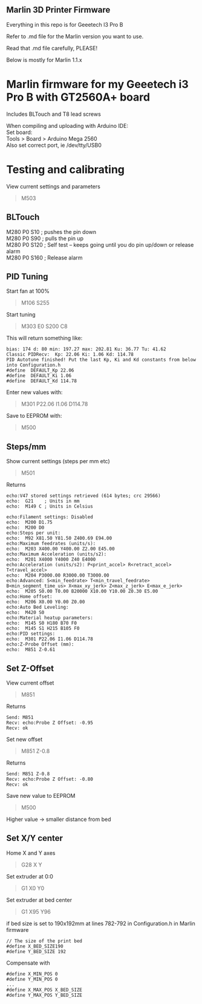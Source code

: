 ## Marlin 3D Printer Firmware

Everything in this repo is for Geeetech I3 Pro B  

Refer to .md file for the Marlin version you want to use.  

Read that .md file carefully, PLEASE!

Below is mostly for Marlin 1.1.x  

Marlin firmware for my Geeetech i3 Pro B with GT2560A+ board  
===============
Includes BLTouch and T8 lead screws  

When compiling and uploading with Arduino IDE:  
Set board:  
Tools > Board > Arduino Mega 2560  
Also set correct port, ie /dev/tty/USB0  

Testing and calibrating
===============
View current settings and parameters  
>M503

BLTouch
---------------
M280 P0 S10 ; pushes the pin down  
M280 P0 S90 ; pulls the pin up  
M280 P0 S120 ; Self test – keeps going until you do pin up/down or release alarm  
M280 P0 S160 ; Release alarm  

PID Tuning
---------------
Start fan at 100%  
>M106 S255

Start tuning
>M303 E0 S200 C8

This will return something like:  

	bias: 174 d: 80 min: 197.27 max: 202.81 Ku: 36.77 Tu: 41.62
	Classic PIDRecv:  Kp: 22.06 Ki: 1.06 Kd: 114.78
	PID Autotune finished! Put the last Kp, Ki and Kd constants from below into Configuration.h
	#define  DEFAULT_Kp 22.06
	#define  DEFAULT_Ki 1.06
	#define  DEFAULT_Kd 114.78
	
Enter new values with:
>M301 P22.06 I1.06 D114.78

Save to EEPROM with:
>M500

Steps/mm
---------------
Show current settings (steps per mm etc)  
>M501

Returns  

	echo:V47 stored settings retrieved (614 bytes; crc 29566)
	echo:  G21    ; Units in mm
	echo:  M149 C ; Units in Celsius

	echo:Filament settings: Disabled
	echo:  M200 D1.75
	echo:  M200 D0
	echo:Steps per unit:
	echo:  M92 X81.50 Y81.50 Z400.69 E94.00
	echo:Maximum feedrates (units/s):
	echo:  M203 X400.00 Y400.00 Z2.00 E45.00
	echo:Maximum Acceleration (units/s2):
	echo:  M201 X4000 Y4000 Z40 E4000
	echo:Acceleration (units/s2): P<print_accel> R<retract_accel> T<travel_accel>
	echo:  M204 P3000.00 R3000.00 T3000.00
	echo:Advanced: S<min_feedrate> T<min_travel_feedrate> B<min_segment_time_us> X<max_xy_jerk> Z<max_z_jerk> E<max_e_jerk>
	echo:  M205 S0.00 T0.00 B20000 X10.00 Y10.00 Z0.30 E5.00
	echo:Home offset:
	echo:  M206 X0.00 Y0.00 Z0.00
	echo:Auto Bed Leveling:
	echo:  M420 S0
	echo:Material heatup parameters:
	echo:  M145 S0 H180 B70 F0
	echo:  M145 S1 H215 B105 F0
	echo:PID settings:
	echo:  M301 P22.06 I1.06 D114.78
	echo:Z-Probe Offset (mm):
	echo:  M851 Z-0.61
	
Set Z-Offset
---------------
View current offset  
>M851

Returns  

	Send: M851
	Recv: echo:Probe Z Offset: -0.95
	Recv: ok
	
Set new offset  
>M851 Z-0.8

Returns  

	Send: M851 Z-0.8
	Recv: echo:Probe Z Offset: -0.80
	Recv: ok
	
Save new value to EEPROM  
>M500

Higher value -> smaller distance from bed  

Set X/Y center
---------------
Home X and Y axes  
>G28 X Y

Set extruder at 0:0  
>G1 X0 Y0

Set extruder at bed center  
>G1 X95 Y96

if bed size is set to 190x192mm at lines 782-792 in Configuration.h in Marlin firmware  

	// The size of the print bed
	#define X_BED_SIZE190
	#define Y_BED_SIZE 192
	
Compensate with  

	#define X_MIN_POS 0
	#define Y_MIN_POS 0
	...
	#define X_MAX_POS X_BED_SIZE
	#define Y_MAX_POS Y_BED_SIZE
	
	